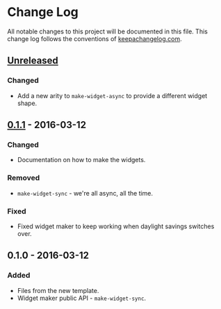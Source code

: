 # Change Log
All notable changes to this project will be documented in this file. This change log follows the conventions of [keepachangelog.com](http://keepachangelog.com/).

## [Unreleased][unreleased]
### Changed
- Add a new arity to `make-widget-async` to provide a different widget shape.

## [0.1.1] - 2016-03-12
### Changed
- Documentation on how to make the widgets.

### Removed
- `make-widget-sync` - we're all async, all the time.

### Fixed
- Fixed widget maker to keep working when daylight savings switches over.

## 0.1.0 - 2016-03-12
### Added
- Files from the new template.
- Widget maker public API - `make-widget-sync`.

[unreleased]: https://github.com/your-name/everything-is-diamond/compare/0.1.1...HEAD
[0.1.1]: https://github.com/your-name/everything-is-diamond/compare/0.1.0...0.1.1
